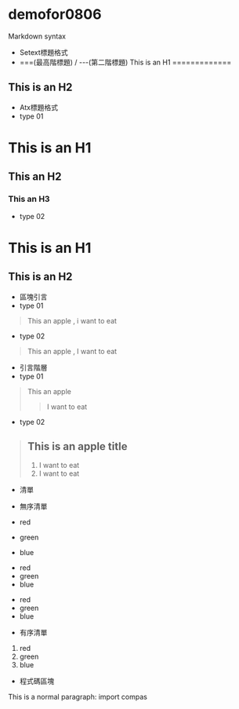 # demofor0806
Markdown syntax


* Setext標題格式
* ===(最高階標題) / ---(第二階標題)
This is an H1 
============= 

This is an H2
-------------

* Atx標題格式
* type 01
# This is an H1
## This an H2
### This an H3
* type 02
# This is an H1 #
## This is an H2 #

* 區塊引言
* type 01
> This an apple , 
> i want to eat 
* type 02
> This an apple , I want to eat 

* 引言階層
* type 01
> This an apple
>> I want to eat

* type 02
> ## This is an apple title
>
> 1.  I want to eat 
> 2.  I want to eat 


* 清單
* 無序清單

* red
* green
* blue

+ red 
+ green
+ blue 

- red
- green 
- blue 

* 有序清單

1. red
2. green
3. blue 




* 程式碼區塊

This is a normal paragraph:
    import compas 
